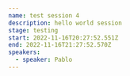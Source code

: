 ```yaml
---
name: test session 4
description: hello world session
stage: testing
start: 2022-11-16T20:27:52.551Z
end: 2022-11-16T21:27:52.570Z
speakers:
  - speaker: Pablo
---
```

